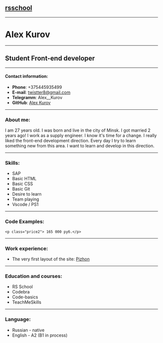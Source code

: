 ## [rsschool](https://rs.school/)
---
# Alex Kurov
---
## Student Front-end developer
---
#### Contact information:

+ **Phone**: +375445935499
+ **E-mail**: twistter8@gmail.com
+ **Telegramm**: Alex__Kurov
+ **GitHub**: [Alex Kurov](https://github.com/BadSolver)

---
### About me:
I am 27 years old. I was born and live in the city of Minsk. I got married 2 years ago! I work as a supply engineer. I know it's time for a change. I really liked the front-end development direction. Every day I try to learn something new from this area.
I want to learn and develop in this direction.

---
### Skills:
+ SAP
+ Basic HTML
+ Basic CSS
+ Basic Git
+ Desire to learn
+ Team playing
+ Vscode / PS1

---
### Code Examples:

```
<p class="price2"> 165 000 руб.</p>    
```

---
### Work experience:
+ The very first layout of the site: [Pizhon](/rsschool-cv/first.png)

---

### Education and courses:
+ RS School
+ Codebra
+ Code-basics
+ TeachMeSkills

----

### Language:
+ Russian - native
+ English - A2 (B1 in process)